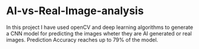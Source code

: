 # AI-vs-Real-Image-analysis
In this project I have used openCV and deep learning algorithms to generate a CNN model for predicting the images wheter they are AI generated or real images.
Prediction Accuracy reaches up to 79% of the model. 
